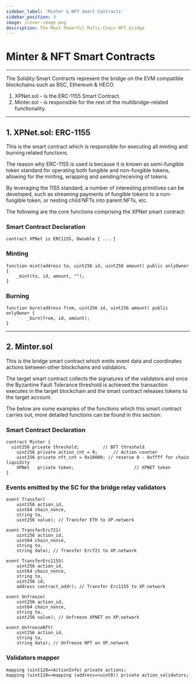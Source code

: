 ```yaml
---
sidebar_label: 'Minter & NFT Smart Contracts'
sidebar_position: 3
image: /cover-image.png
description: The Most Powerful Multi-Chain NFT bridge
---
```


# Minter & NFT Smart Contracts

<hr/>

The Solidity Smart Contracts represent the bridge on the EVM compatible blockchains such as BSC, Ethereum & HECO.

1. XPNet.sol - is the ERC-1155 Smart Contract.
2. Minter.sol - is responsible for the rest of the multibridge-related functionality.

<hr/>

## 1. XPNet.sol: ERC-1155

This is the smart contract which is responsible for executing all minting and burning related functions.

The reason why ERC-1155 is used is because it is known as semi-fungible token standard for operating both fungible and non-fungible tokens, allowing for the minting, wrapping and sending/receiving of tokens.

By leveraging the 1155 standard, a number of interesting primitives can be developed, such as streaming payments of fungible tokens to a non-fungible token, or nesting child NFTs into parent NFTs, etc.

The following are the core functions comprising the XPNet smart contract:

### Smart Contract Declaration

```Solidity
contract XPNet is ERC1155, Ownable { ... }
```

### Minting

```Solidity
function mint(address to, uint256 id, uint256 amount) public onlyOwner {
    _mint(to, id, amount, "");
}
```

### Burning

```Solidity
function burn(address from, uint256 id, uint256 amount) public onlyOwner {
		_burn(from, id, amount);
}
```

<hr/>

## 2. Minter.sol

This is the bridge smart contract which emits event data and coordinates actions between other blockchains and validators.

The target smart contract collects the signatures of the validators and once the Byzantine Fault Tolerance threshold is achieved the transaction executes in the target blockchain and the smart contract releases tokens to the target account.

The below are some examples of the functions which this smart contract carries out, more detailed functions can be found in this section:

### Smart Contract Declaration

```Solidity
contract Minter { 
  uint256 private threshold;         // BFT threshold
	uint256 private action_cnt = 0;		 // Action counter
	uint256 private nft_cnt = 0x10000; // reserve 0 - 0xffff for chain liquidity
	XPNet   private token;						 // XPNET token
}
```

### Events emitted by the SC for the bridge relay validators

```Solidity
event Transfer(
    uint256 action_id, 
    uint64 chain_nonce, 
    string to, 
    uint256 value); // Transfer ETH to XP.network
    
event TransferErc721(
    uint256 action_id, 
    uint64 chain_nonce, 
    string to, 
    string data); // Transfer Erc721 to XP.network
    
event TransferErc1155(
    uint256 action_id, 
    uint64 chain_nonce, 
    string to, 
    uint256 id, 
    address contract_addr); // Transfer Erc1155 to XP.network
    
event Unfreeze(
    uint256 action_id, 
    uint64 chain_nonce, 
    string to, 
    uint256 value); // Unfreeze XPNET on XP.network
    
event UnfreezeNft(
    uint256 action_id, 
    string to, 
    string data); // Unfreeze NFT on XP.network

```

### Validators mapper

```Solidity
mapping (uint128=>ActionInfo) private actions;
mapping (uint128=>mapping (address=>uint8)) private action_validators;
```